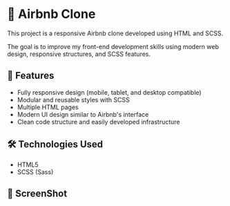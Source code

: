# 🏡 Airbnb Clone

This project is a responsive Airbnb clone developed using HTML and SCSS.

The goal is to improve my front-end development skills using modern web design, responsive structures, and SCSS features.



## 🚀 Features
- Fully responsive design (mobile, tablet, and desktop compatible)
- Modular and reusable styles with SCSS
- Multiple HTML pages
- Modern UI design similar to Airbnb's interface
- Clean code structure and easily developed infrastructure



## 🛠️ Technologies Used
- HTML5
- SCSS (Sass)


## 📸 ScreenShot
